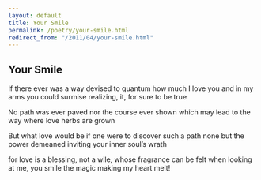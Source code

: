 ```yaml
---
layout: default
title: Your Smile
permalink: /poetry/your-smile.html
redirect_from: "/2011/04/your-smile.html"
---
```


Your Smile
----------

If there ever was a way devised
to quantum how much I love you
and in my arms you could surmise
realizing, it, for sure to be true

No path was ever paved
nor the course ever shown
which may lead to the way
where love herbs are grown

But what love would be
if one were to discover such a path
none but the power demeaned
inviting your inner soul’s wrath

for love is a blessing, not a wile,
whose fragrance can be felt
when looking at me, you smile
the magic making my heart melt!
